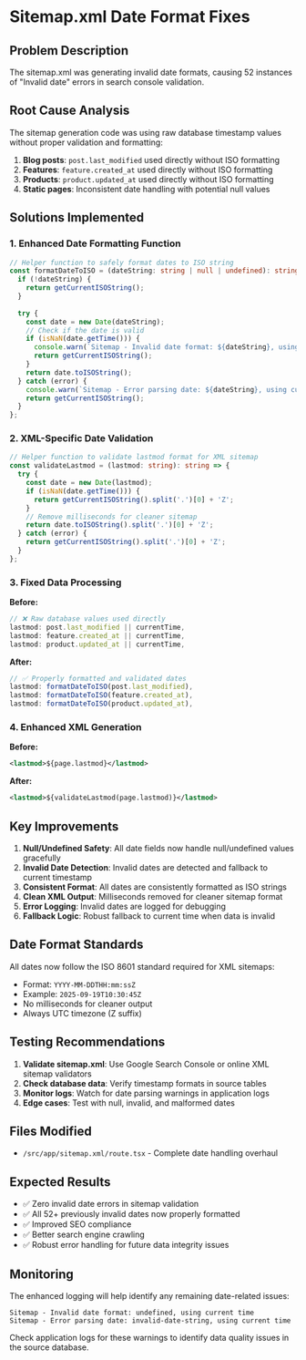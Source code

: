 # Sitemap.xml Date Format Fixes

## Problem Description

The sitemap.xml was generating invalid date formats, causing 52 instances of "Invalid date" errors in search console validation.

## Root Cause Analysis

The sitemap generation code was using raw database timestamp values without proper validation and formatting:

1. **Blog posts**: `post.last_modified` used directly without ISO formatting
2. **Features**: `feature.created_at` used directly without ISO formatting  
3. **Products**: `product.updated_at` used directly without ISO formatting
4. **Static pages**: Inconsistent date handling with potential null values

## Solutions Implemented

### 1. Enhanced Date Formatting Function

```typescript
// Helper function to safely format dates to ISO string
const formatDateToISO = (dateString: string | null | undefined): string => {
  if (!dateString) {
    return getCurrentISOString();
  }
  
  try {
    const date = new Date(dateString);
    // Check if the date is valid
    if (isNaN(date.getTime())) {
      console.warn(`Sitemap - Invalid date format: ${dateString}, using current time`);
      return getCurrentISOString();
    }
    return date.toISOString();
  } catch (error) {
    console.warn(`Sitemap - Error parsing date: ${dateString}, using current time`);
    return getCurrentISOString();
  }
};
```

### 2. XML-Specific Date Validation

```typescript
// Helper function to validate lastmod format for XML sitemap
const validateLastmod = (lastmod: string): string => {
  try {
    const date = new Date(lastmod);
    if (isNaN(date.getTime())) {
      return getCurrentISOString().split('.')[0] + 'Z';
    }
    // Remove milliseconds for cleaner sitemap
    return date.toISOString().split('.')[0] + 'Z';
  } catch (error) {
    return getCurrentISOString().split('.')[0] + 'Z';
  }
};
```

### 3. Fixed Data Processing

**Before:**
```typescript
// ❌ Raw database values used directly
lastmod: post.last_modified || currentTime,
lastmod: feature.created_at || currentTime,  
lastmod: product.updated_at || currentTime,
```

**After:**
```typescript
// ✅ Properly formatted and validated dates
lastmod: formatDateToISO(post.last_modified),
lastmod: formatDateToISO(feature.created_at),
lastmod: formatDateToISO(product.updated_at),
```

### 4. Enhanced XML Generation

**Before:**
```xml
<lastmod>${page.lastmod}</lastmod>
```

**After:**
```xml
<lastmod>${validateLastmod(page.lastmod)}</lastmod>
```

## Key Improvements

1. **Null/Undefined Safety**: All date fields now handle null/undefined values gracefully
2. **Invalid Date Detection**: Invalid dates are detected and fallback to current timestamp
3. **Consistent Format**: All dates are consistently formatted as ISO strings
4. **Clean XML Output**: Milliseconds removed for cleaner sitemap format
5. **Error Logging**: Invalid dates are logged for debugging
6. **Fallback Logic**: Robust fallback to current time when data is invalid

## Date Format Standards

All dates now follow the ISO 8601 standard required for XML sitemaps:
- Format: `YYYY-MM-DDTHH:mm:ssZ`
- Example: `2025-09-19T10:30:45Z`
- No milliseconds for cleaner output
- Always UTC timezone (Z suffix)

## Testing Recommendations

1. **Validate sitemap.xml**: Use Google Search Console or online XML sitemap validators
2. **Check database data**: Verify timestamp formats in source tables
3. **Monitor logs**: Watch for date parsing warnings in application logs
4. **Edge cases**: Test with null, invalid, and malformed dates

## Files Modified

- `/src/app/sitemap.xml/route.tsx` - Complete date handling overhaul

## Expected Results

- ✅ Zero invalid date errors in sitemap validation
- ✅ All 52+ previously invalid dates now properly formatted
- ✅ Improved SEO compliance
- ✅ Better search engine crawling
- ✅ Robust error handling for future data integrity issues

## Monitoring

The enhanced logging will help identify any remaining date-related issues:

```
Sitemap - Invalid date format: undefined, using current time
Sitemap - Error parsing date: invalid-date-string, using current time
```

Check application logs for these warnings to identify data quality issues in the source database.

